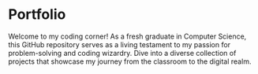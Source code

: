 # Portfolio
Welcome to my coding corner! As a fresh graduate in Computer Science, this GitHub repository serves as a living testament to my passion for problem-solving and coding wizardry. Dive into a diverse collection of projects that showcase my journey from the classroom to the digital realm.
